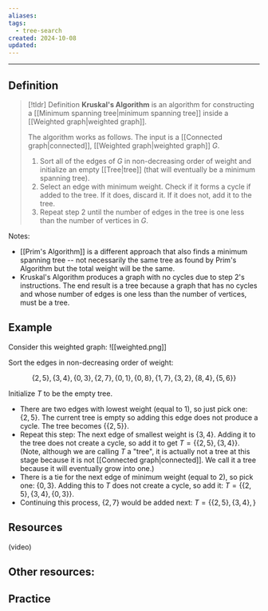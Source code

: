 ```yaml
---
aliases: 
tags:
  - tree-search
created: 2024-10-08
updated:
---
```

---
## Definition 

> [!tldr] Definition
> **Kruskal's Algorithm** is an algorithm for constructing a [[Minimum spanning tree|minimum spanning tree]] inside a [[Weighted graph|weighted graph]]. 
> 
> The algorithm works as follows. The input is a [[Connected graph|connected]], [[Weighted graph|weighted graph]] $G$. 
> 
> 1. Sort all of the edges of $G$ in non-decreasing order of weight and initialize an empty [[Tree|tree]] (that will eventually be a minimum spanning tree). 
> 2. Select an edge with minimum weight. Check if it forms a cycle if added to the tree. If it does, discard it. If it does not, add it to the tree. 
> 3. Repeat step 2 until the number of edges in the tree is one less than the number of vertices in $G$. 

Notes: 
- [[Prim's Algorithm]] is a different approach that also finds a minimum spanning tree -- not necessarily the same tree as found by Prim's Algorithm but the total weight will be the same. 
- Kruskal's Algorithm produces a graph with no cycles due to step 2's instructions. The end result is a tree because a graph that has no cycles and whose number of edges is one less than the number of vertices, must be a tree. 

## Example

Consider this weighted graph: 
![[weighted.png]]

Sort the edges in non-decreasing order of weight: 

$$\{2,5\}, \{3,4\}, \{0,3\}, \{2,7\}, \{0,1\}, \{0,8\}, \{1,7\}, \{3,2\}, \{8,4\}, \{5,6\}\}$$

Initialize $T$ to be the empty tree. 

- There are two edges with lowest weight (equal to 1), so just pick one: $\{2,5\}$. The current tree is empty so adding this edge does not produce a cycle. The tree becomes $\{\{2,5\}\}$. 
- Repeat this step: The next edge of smallest weight is $\{3,4\}$. Adding it to the tree does not create a cycle, so add it to get  $T = \{\{2,5\}, \{3,4\}\}$. (Note, although we are calling $T$ a "tree", it is actually not a tree at this stage because it is not [[Connected graph|connected]]. We call it a tree because it will eventually grow into one.)
- There is a tie for the next edge of minimum weight (equal to 2), so pick one: $\{0,3\}$. Adding this to $T$ does not create a cycle, so add it: $T = \{\{2,5\}, \{3,4\}, \{0,3\}\}$. 
- Continuing this process, $\{2,7\}$ would be added next: $T = \{\{2,5\}, \{3,4\}, \}$

## Resources 

(video)

Other resources: 
- 

## Practice 
